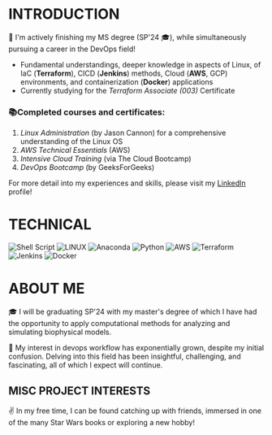 # INTRODUCTION

🚀 I'm actively finishing my MS degree (SP'24 🎓), while simultaneously pursuing a career in the DevOps field!<br>
+ Fundamental understandings, deeper knowledge in aspects of Linux, of IaC (**Terraform**), CICD (**Jenkins**) methods, Cloud (**AWS**, GCP) environments, and containerization (**Docker**) applications
+ Currently studying for the *Terraform Associate (003)* Certificate

### 📚Completed courses and certificates:
1. *Linux Administration* (by Jason Cannon) for a comprehensive understanding of the Linux OS
2. *AWS Technical Essentials* (AWS)
3. *Intensive Cloud Training* (via The Cloud Bootcamp)
4. *DevOps Bootcamp* (by GeeksForGeeks)

For more detail into my experiences and skills, please visit my [LinkedIn](https://www.linkedin.com/in/joseph-williamson-373359107/) profile!<br>

# TECHNICAL

![Shell Script](https://img.shields.io/badge/shell_script-%23121011.svg?style=for-the-badge&logo=gnu-bash&logoColor=white) ![LINUX](https://img.shields.io/badge/Linux-FCC624?style=for-the-badge&logo=linux&logoColor=black) ![Anaconda](https://img.shields.io/badge/Anaconda-%2344A833.svg?style=for-the-badge&logo=anaconda&logoColor=white) ![Python](https://img.shields.io/badge/python-3670A0?style=for-the-badge&logo=python&logoColor=ffdd54) ![AWS](https://img.shields.io/badge/AWS-%23FF9900.svg?style=for-the-badge&logo=amazon-aws&logoColor=white) ![Terraform](https://img.shields.io/badge/terraform-%235835CC.svg?style=for-the-badge&logo=terraform&logoColor=white) ![Jenkins](https://img.shields.io/badge/jenkins-%232C5263.svg?style=for-the-badge&logo=jenkins&logoColor=white) ![Docker](https://img.shields.io/badge/docker-%230db7ed.svg?style=for-the-badge&logo=docker&logoColor=white)<br>

# ABOUT ME

🎓 I will be graduating SP'24 with my master's degree of which I have had the opportunity to apply computational methods for analyzing and simulating biophysical models.

🧐 My interest in devops workflow has exponentially grown, despite my initial confusion. Delving into this field has been insightful, challenging, and fascinating, all of which I expect will continue.<br>

## MISC PROJECT INTERESTS

✌️ In my free time, I can be found catching up with friends, immersed in one of the many Star Wars books or exploring a new hobby!
 
